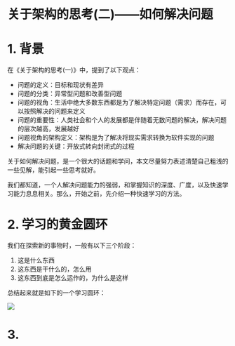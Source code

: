 **关于架构的思考(二)——如何解决问题**
=====


# 1. 背景

在《关于架构的思考(一)》中，提到了以下观点：

- 问题的定义：目标和现状有差异
- 问题的分类：异常型问题和改善型问题
- 问题的视角：生活中绝大多数东西都是为了解决特定问题（需求）而存在，可以按照解决的问题来定义
- 问题的重要性：人类社会和个人的发展都是伴随着无数问题的解决，解决问题的层次越高，发展越好
- 问题视角的架构定义：架构是为了解决将现实需求转换为软件实现的问题
- 解决问题的关键：开放式转向封闭式的过程

关于如何解决问题，是一个很大的话题和学问，本文尽量努力表述清楚自己粗浅的一些见解，能引起一些思考就好。

我们都知道，一个人解决问题能力的强弱，和掌握知识的深度、广度，以及快速学习能力息息相关。那么，开始之前，先介绍一种快速学习的方法。

# 2. 学习的黄金圆环

我们在探索新的事物时，一般有以下三个阶段：
1. 这是什么东西
2. 这东西是干什么的，怎么用
3. 这东西到底是怎么运作的，为什么是这样

总结起来就是如下的一个学习圆环：

[![](http://img.blog.csdn.net/20170923173632436)](http://img.blog.csdn.net/20170923173632436=200x180)





# 3. 
